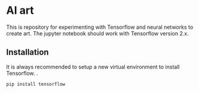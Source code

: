 # AI art

This is repository for experimenting with Tensorflow and neural networks to create art. The jupyter notebook should work with Tensorflow version 2.x.

## Installation
It is always recommended to setup a new virtual environment to install Tensorflow.
.

```bash
pip install tensorflow
```
